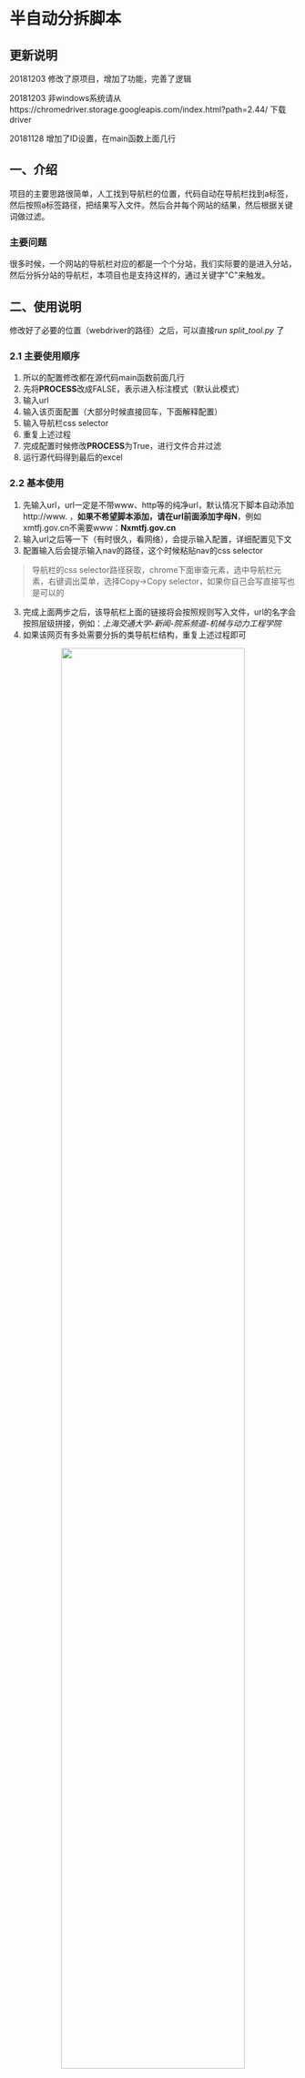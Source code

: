 # 半自动分拆脚本
## 更新说明
20181203 修改了原项目，增加了功能，完善了逻辑

20181203 非windows系统请从https://chromedriver.storage.googleapis.com/index.html?path=2.44/ 下载 driver

20181128 增加了ID设置，在main函数上面几行

## 一、介绍
项目的主要思路很简单，人工找到导航栏的位置，代码自动在导航栏找到a标签，然后按照a标签路径，把结果写入文件。然后合并每个网站的结果，然后根据关键词做过滤。  

### 主要问题
很多时候，一个网站的导航栏对应的都是一个个分站，我们实际要的是进入分站，然后分拆分站的导航栏，本项目也是支持这样的，通过关键字"C"来触发。
## 二、使用说明
修改好了必要的位置（webdriver的路径）之后，可以直接*run split_tool.py* 了
### 2.1 主要使用顺序
1. 所以的配置修改都在源代码main函数前面几行
1. 先将**PROCESS**改成FALSE，表示进入标注模式（默认此模式）
3. 输入url
4. 输入该页面配置（大部分时候直接回车，下面解释配置）
5. 输入导航栏css selector
6. 重复上述过程
7. 完成配置时候修改**PROCESS**为True，进行文件合并过滤
8. 运行源代码得到最后的excel

### 2.2 基本使用
1. 先输入url，url一定是不带www、http等的纯净url，默认情况下脚本自动添加http://www. ，**如果不希望脚本添加，请在url前面添加字母N**，例如xmtfj.gov.cn不需要www：**Nxmtfj.gov.cn**
2. 输入url之后等一下（有时很久，看网络），会提示输入配置，详细配置见下文
2. 配置输入后会提示输入nav的路径，这个时候粘贴nav的css selector
> 导航栏的css selector路径获取，chrome下面审查元素，选中导航栏元素，右键调出菜单，选择Copy->Copy selector，如果你自己会写直接写也是可以的
3. 完成上面两步之后，该导航栏上面的链接将会按照规则写入文件，url的名字会按照层级拼接，例如：*上海交通大学-新闻-院系频道-机械与动力工程学院*
4. 如果该网页有多处需要分拆的类导航栏结构，重复上述过程即可
<center>
<img src="https://note.youdao.com/yws/public/resource/05cbde4498bb988906b20eee74a87c1a/xmlnote/D2E6A377ADE44765AF70F15CE8CC1639/989" width="80%"/>
</center>

<center>
<img src="https://note.youdao.com/yws/public/resource/05cbde4498bb988906b20eee74a87c1a/xmlnote/5F350823C81B4FB997D580BF0506C919/992" width="80%"/>
</center>

### 2.3 配置解释
在完成url输入之后，会提示输入配置string，配置string有**c,tp,tk,title**四种关键字，如果关键字后面有参数，直接接着关键字就可以，例如：title遂宁中文网，关键字之间空格隔开

1. c：标识当前网站为复杂类型网站，该导航栏的url不需要写入文件，而是进过点击进入二级页面
2. tp：title position，表示当前页面的title自动分割之后哪一段最为该网站名字，从1开始，不常用
3. tk：top-k，在解析url的时候最多解析几层，不常用
4. title：直接指示当前网站的title
5. more：类似c，但是是从更多进入一个新的页面，然后对新页面进行分拆，例如：cqdpc.gov.cn，more后面可以接字符串，表示当前页面名字，默认为空
6. ok：当输入ok关键字得时候，当前页面就直接返回，可以配合c，人工确认页面，可以对任何nav使用c，然后等浏览器进入界面后，输入ok确认当前界面正确

下面给出实例：

c tp1 tk20

上面的字符串的意思是当前网站是复杂网站，title是分割之后第一个，选择top20的层级解析


### 2.4 完成导航页面分拆
很多时候，遇到的网站比较变态，比如：[遂宁新闻网](http://www.snxw.com/)这种恶心东西，其导航栏如图所示：

<center>
<img src="https://note.youdao.com/yws/public/resource/05cbde4498bb988906b20eee74a87c1a/xmlnote/20BB75C808C248E09AA53A1E4D0A2E4C/1039" width="80%"/>
</center>
导航栏上面每个item点进去都是一个独立网页，我们需要对那个独立网页进行分拆。   

遇到上述情况，请在配置参数输入**c**，表示该网站为复杂网站。例如：**c**  
在你输入了nav位置之后，脚本不会把当前的nav元素写入文件，而是自动帮你点进去每个item，我们需要做的就是在进入一个item的时候提示输入nav，我们输入子网站的导航栏css
selector就行了，输入之后，系统会自动保存每个子网站的分拆结果，最后汇总到总站去。

## 三、代码说明
代码主要分为两部分：
1. 页面结果获取部分
2. 结果汇总过滤部分

控制两部分的主要变量是**PROCESS**，在main函数前面

整体设计是每个网站均写入自己的csv文件，然后最后通过合并操作把所有的结果汇总，最后再进行过滤。所有数据操作使用pandas，主要是pandas操作数据方便快捷。
